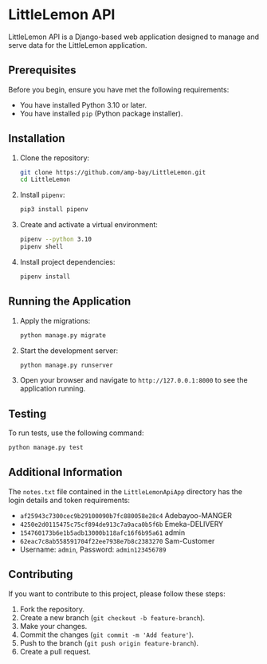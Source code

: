 # LittleLemon API

LittleLemon API is a Django-based web application designed to manage and serve data for the LittleLemon application.

## Prerequisites

Before you begin, ensure you have met the following requirements:
- You have installed Python 3.10 or later.
- You have installed `pip` (Python package installer).

## Installation

1. Clone the repository:
    ```bash
    git clone https://github.com/amp-bay/LittleLemon.git
    cd LittleLemon
    ```

2. Install `pipenv`:
    ```bash
    pip3 install pipenv
    ```

3. Create and activate a virtual environment:
    ```bash
    pipenv --python 3.10
    pipenv shell
    ```

4. Install project dependencies:
    ```bash
    pipenv install
    ```

## Running the Application

1. Apply the migrations:
    ```bash
    python manage.py migrate
    ```

2. Start the development server:
    ```bash
    python manage.py runserver
    ```

3. Open your browser and navigate to `http://127.0.0.1:8000` to see the application running.

## Testing

To run tests, use the following command:
```bash
python manage.py test
```

## Additional Information

The `notes.txt` file contained in the `LittleLemonApiApp` directory has the login details and token requirements:
- `af25943c7300cec9b29100090b7fc880058e28c4` Adebayoo-MANGER
- `4250e2d0115475c75cf894de913c7a9aca0b5f6b` Emeka-DELIVERY
- `154760173b6e1b5adb13000b118afc16f6b95a61` admin
- `62eac7c8ab558591704f22ee7938e7b8c2383270` Sam-Customer
- Username: `admin`, Password: `admin123456789`

## Contributing

If you want to contribute to this project, please follow these steps:

1. Fork the repository.
2. Create a new branch (`git checkout -b feature-branch`).
3. Make your changes.
4. Commit the changes (`git commit -m 'Add feature'`).
5. Push to the branch (`git push origin feature-branch`).
6. Create a pull request.

